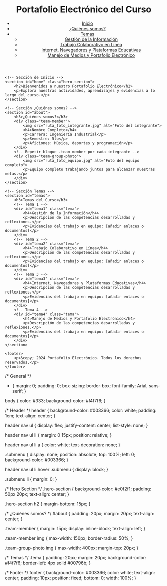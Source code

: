 <!DOCTYPE html>
<html lang="es">
<head>
    <meta charset="UTF-8">
    <meta name="viewport" content="width=device-width, initial-scale=1.0">
    <title>Portafolio Electrónico</title>
    <link rel="stylesheet" href="styles.css">
</head>
<body>
    <header>
        <h1>Portafolio Electrónico del Curso</h1>
        <nav>
            <ul>
                <li><a href="#home">Inicio</a></li>
                <li><a href="#about">¿Quiénes somos?</a></li>
                <li>
                    <a href="#temas">Temas</a>
                    <ul class="submenu">
                        <li><a href="#tema1">Gestión de la Información</a></li>
                        <li><a href="#tema2">Trabajo Colaborativo en Línea</a></li>
                        <li><a href="#tema3">Internet, Navegadores y Plataformas Educativas</a></li>
                        <li><a href="#tema4">Manejo de Medios y Portafolio Electrónico</a></li>
                    </ul>
                </li>
            </ul>
        </nav>
    </header>

    <!-- Sección de Inicio -->
    <section id="home" class="hero-section">
        <h2>Bienvenidos a nuestro Portafolio Electrónico</h2>
        <p>Explora nuestras actividades, aprendizajes y evidencias a lo largo del curso.</p>
    </section>

    <!-- Sección ¿Quiénes somos? -->
    <section id="about">
        <h3>¿Quiénes somos?</h3>
        <div class="team-member">
            <img src="ruta_foto_integrante.jpg" alt="Foto del integrante">
            <h4>Nombre Completo</h4>
            <p>Carrera: Ingeniería Industrial</p>
            <p>Semestre: 5to</p>
            <p>Aficiones: Música, deportes y programación</p>
        </div>
        <!-- Repetir bloque .team-member por cada integrante -->
        <div class="team-group-photo">
            <img src="ruta_foto_equipo.jpg" alt="Foto del equipo completo">
            <p>Equipo completo trabajando juntos para alcanzar nuestras metas.</p>
        </div>
    </section>

    <!-- Sección Temas -->
    <section id="temas">
        <h3>Temas del Curso</h3>
        <!-- Tema 1 -->
        <div id="tema1" class="tema">
            <h4>Gestión de la Información</h4>
            <p>Descripción de las competencias desarrolladas y reflexiones.</p>
            <p>Evidencias del trabajo en equipo: [añadir enlaces o documentos]</p>
        </div>
        <!-- Tema 2 -->
        <div id="tema2" class="tema">
            <h4>Trabajo Colaborativo en Línea</h4>
            <p>Descripción de las competencias desarrolladas y reflexiones.</p>
            <p>Evidencias del trabajo en equipo: [añadir enlaces o documentos]</p>
        </div>
        <!-- Tema 3 -->
        <div id="tema3" class="tema">
            <h4>Internet, Navegadores y Plataformas Educativas</h4>
            <p>Descripción de las competencias desarrolladas y reflexiones.</p>
            <p>Evidencias del trabajo en equipo: [añadir enlaces o documentos]</p>
        </div>
        <!-- Tema 4 -->
        <div id="tema4" class="tema">
            <h4>Manejo de Medios y Portafolio Electrónico</h4>
            <p>Descripción de las competencias desarrolladas y reflexiones.</p>
            <p>Evidencias del trabajo en equipo: [añadir enlaces o documentos]</p>
        </div>
    </section>

    <footer>
        <p>&copy; 2024 Portafolio Electrónico. Todos los derechos reservados.</p>
    </footer>
</body>
</html>


/* General */
* {
    margin: 0;
    padding: 0;
    box-sizing: border-box;
    font-family: Arial, sans-serif;
}

body {
    color: #333;
    background-color: #f4f7f6;
}

/* Header */
header {
    background-color: #003366;
    color: white;
    padding: 1em;
    text-align: center;
}

header nav ul {
    display: flex;
    justify-content: center;
    list-style: none;
}

header nav ul li {
    margin: 0 15px;
    position: relative;
}

header nav ul li a {
    color: white;
    text-decoration: none;
}

.submenu {
    display: none;
    position: absolute;
    top: 100%;
    left: 0;
    background-color: #003366;
}

header nav ul li:hover .submenu {
    display: block;
}

.submenu li {
    margin: 0;
}

/* Hero Section */
.hero-section {
    background-color: #e0f2f1;
    padding: 50px 20px;
    text-align: center;
}

.hero-section h2 {
    margin-bottom: 15px;
}

/* ¿Quiénes somos? */
#about {
    padding: 20px;
    margin: 20px;
    text-align: center;
}

.team-member {
    margin: 15px;
    display: inline-block;
    text-align: left;
}

.team-member img {
    max-width: 150px;
    border-radius: 50%;
}

.team-group-photo img {
    max-width: 400px;
    margin-top: 20px;
}

/* Temas */
.tema {
    padding: 20px;
    margin: 20px;
    background-color: #f4f7f6;
    border-left: 4px solid #00796b;
}

/* Footer */
footer {
    background-color: #003366;
    color: white;
    text-align: center;
    padding: 10px;
    position: fixed;
    bottom: 0;
    width: 100%;
}

